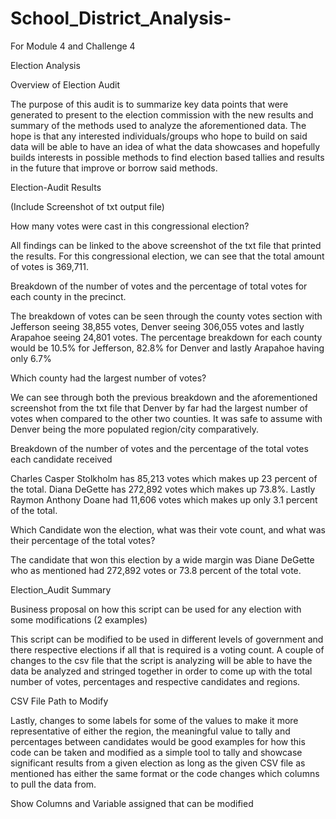 # School_District_Analysis-
For Module 4 and Challenge 4 

Election Analysis

Overview of Election Audit

The purpose of this audit is to summarize key data points that were generated to present to the election commission with the new results and summary of the methods used to analyze the aforementioned data. The hope is that any interested individuals/groups who hope to build on said data will be able to have an idea of what the data showcases and hopefully builds interests in possible methods to find election based tallies and results in the future that improve or borrow said methods.

Election-Audit Results

(Include Screenshot of txt output file)

How many votes were cast in this congressional election?

All findings can be linked to the above screenshot of the txt file that printed the results. For this congressional election, we can see that the total amount of votes is 369,711.

Breakdown of the number of votes and the percentage of total votes for each county in the precinct.

The breakdown of votes can be seen through the county votes section with Jefferson seeing 38,855 votes, Denver seeing 306,055 votes and lastly Arapahoe seeing 24,801 votes. The percentage breakdown for each county would be 10.5% for Jefferson, 82.8% for Denver and lastly Arapahoe having only 6.7%

Which county had the largest number of votes?

We can see through both the previous breakdown and the aforementioned screenshot from the txt file that Denver by far had the largest number of votes when compared to the other two counties. It was safe to assume with Denver being the more populated region/city comparatively.

Breakdown of the number of votes and the percentage of the total votes each candidate received

Charles Casper Stolkholm has 85,213 votes which makes up 23 percent of the total. Diana DeGette has 272,892 votes which makes up 73.8%. Lastly Raymon Anthony Doane had 11,606 votes which makes up only 3.1 percent of the total.

Which Candidate won the election, what was their vote count, and what was their percentage of the total votes?

The candidate that won this election by a wide margin was Diane DeGette who as mentioned had 272,892 votes or 73.8 percent of the total vote.

Election_Audit Summary

Business proposal on how this script can be used for any election with some modifications (2 examples)

This script can be modified to be used in different levels of government and there respective elections if all that is required is a voting count. A couple of changes to the csv file that the script is analyzing will be able to have the data be analyzed and stringed together in order to come up with the total number of votes, percentages and respective candidates and regions.

CSV File Path to Modify

Lastly, changes to some labels for some of the values to make it more representative of either the region, the meaningful value to tally and percentages between candidates would be good examples for how this code can be taken and modified as a simple tool to tally and showcase significant results from a given election as long as the given CSV file as mentioned has either the same format or the code changes which columns to pull the data from.

Show Columns and Variable assigned that can be modified
